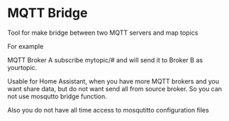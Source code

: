 # MQTT Bridge

Tool for make bridge between two MQTT servers and map topics

For example

MQTT Broker A subscribe mytopic/# and will send it to Broker B as yourtopic.

Usable for Home Assistant, when you have more MQTT brokers and you want share data, but do not want send all from source broker. So you can not use mosqutto bridge function.

Also you do not have all time access to mosqutitto configuration files
